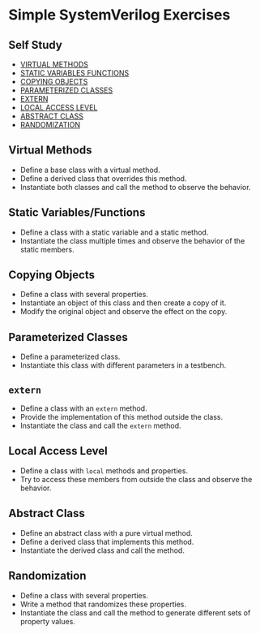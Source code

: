 # Simple SystemVerilog Exercises

## Self Study
- [VIRTUAL METHODS                                          ](https://www.chipverify.com/systemverilog/systemverilog-virtual-methods)
- [STATIC VARIABLES FUNCTIONS                               ](https://www.chipverify.com/systemverilog/systemverilog-static-variables-functions)
- [COPYING OBJECTS                                          ](https://www.chipverify.com/systemverilog/systemverilog-copying-objects)
- [PARAMETERIZED CLASSES                                    ](https://www.chipverify.com/systemverilog/systemverilog-parameterized-classes)
- [EXTERN                                                   ](https://www.chipverify.com/systemverilog/systemverilog-extern)
- [LOCAL ACCESS LEVEL                                       ](https://www.chipverify.com/systemverilog/systemverilog-local-access-level)
- [ABSTRACT CLASS                                           ](https://www.chipverify.com/systemverilog/systemverilog-abstract-class)
- [RANDOMIZATION                                            ](https://www.chipverify.com/systemverilog/systemverilog-randomization)

## Virtual Methods
  - Define a base class with a virtual method.
  - Define a derived class that overrides this method.
  - Instantiate both classes and call the method to observe the behavior.

## Static Variables/Functions
  - Define a class with a static variable and a static method.
  - Instantiate the class multiple times and observe the behavior of the static members.

## Copying Objects
  - Define a class with several properties.
  - Instantiate an object of this class and then create a copy of it.
  - Modify the original object and observe the effect on the copy.

## Parameterized Classes
  - Define a parameterized class.
  - Instantiate this class with different parameters in a testbench.

## `extern`
  - Define a class with an `extern` method.
  - Provide the implementation of this method outside the class.
  - Instantiate the class and call the `extern` method.

## Local Access Level
  - Define a class with `local` methods and properties.
  - Try to access these members from outside the class and observe the behavior.

## Abstract Class
  - Define an abstract class with a pure virtual method.
  - Define a derived class that implements this method.
  - Instantiate the derived class and call the method.

## Randomization
  - Define a class with several properties.
  - Write a method that randomizes these properties.
  - Instantiate the class and call the method to generate different sets of property values.
